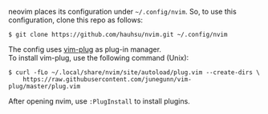 neovim places its configuration under `~/.config/nvim`. So, to use this configuration, 
clone this repo as follows:

```
$ git clone https://github.com/hauhsu/nvim.git ~/.config/nvim
```

The config uses [vim-plug](https://github.com/junegunn/vim-plug) as plug-in manager.  
To install vim-plug, use the following command (Unix):

```
$ curl -fLo ~/.local/share/nvim/site/autoload/plug.vim --create-dirs \
    https://raw.githubusercontent.com/junegunn/vim-plug/master/plug.vim
```

After opening nvim, use `:PlugInstall` to install plugins.
